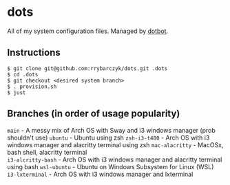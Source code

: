 # dots
All of my system configuration files. Managed by [dotbot](https://github.com/anishathalye/dotbot).

## Instructions
```
$ git clone git@github.com:rrybarczyk/dots.git .dots
$ cd .dots
$ git checkout <desired system branch>
$ . provision.sh
$ just
```

## Branches (in order of usage popularity)
`main`               - A messy mix of Arch OS with Sway and i3 windows manager (prob shouldn't use)
`ubuntu`             - Ubuntu using zsh
`zsh-i3-t480`        - Arch OS with i3 windows manager and alacritty terminal using zsh
`mac-alacritty`      - MacOSx, bash shell, alacritty terminal  
`i3-alcritty-bash`   - Arch OS with i3 windows manager and alacritty terminal using bash
`wsl-ubuntu`         - Ubuntu on Windows Subsystem for Linux (WSL)    
`i3-lxterminal`      - Arch OS with i3 windows manager and lxterminal   
